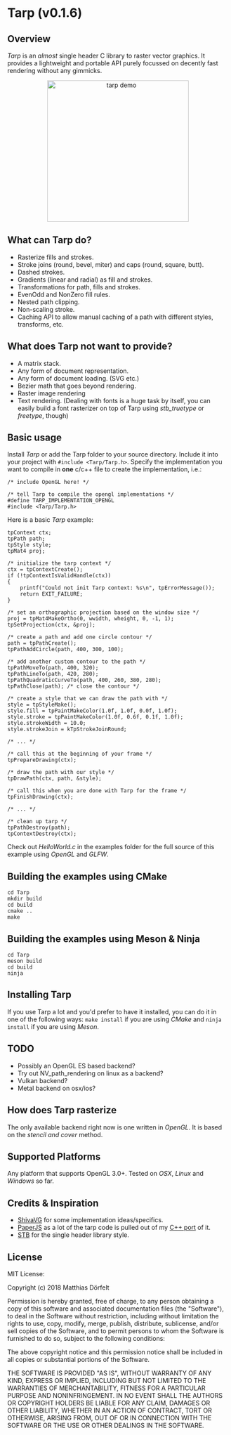 Tarp (v0.1.6)
======

Overview
--------

*Tarp* is an *almost* single header C library to raster vector graphics. It provides a lightweight and portable API purely focussed on decently fast rendering without any gimmicks.

<p align="center"><img src="https://user-images.githubusercontent.com/10217168/40217212-6e979956-5a20-11e8-9012-0c30483df8a7.gif" alt="tarp demo" width="322px"/></p>

What can Tarp do?
--------
- Rasterize fills and strokes.
- Stroke joins (round, bevel, miter) and caps (round, square, butt).
- Dashed strokes.
- Gradients (linear and radial) as fill and strokes.
- Transformations for path, fills and strokes.
- EvenOdd and NonZero fill rules.
- Nested path clipping.
- Non-scaling stroke.
- Caching API to allow manual caching of a path with different styles, transforms, etc. 

What does Tarp not want to provide?
--------
- A matrix stack.
- Any form of document representation.
- Any form of document loading. (SVG etc.)
- Bezier math that goes beyond rendering.
- Raster image rendering
- Text rendering. (Dealing with fonts is a huge task by itself, you can easily build a font rasterizer on top of Tarp using *stb_truetype* or *freetype*, though)

Basic usage
--------

Install *Tarp* or add the Tarp folder to your source directory. Include it into your project with `#include <Tarp/Tarp.h>`. Specify the implementation you want to compile in **one** c/c++ file to create the implementation, i.e.:

```
/* include OpenGL here! */

/* tell Tarp to compile the opengl implementations */
#define TARP_IMPLEMENTATION_OPENGL
#include <Tarp/Tarp.h>
```

Here is a basic *Tarp* example:

```
tpContext ctx;
tpPath path;
tpStyle style;
tpMat4 proj;

/* initialize the tarp context */
ctx = tpContextCreate();
if (!tpContextIsValidHandle(ctx))
{
    printf("Could not init Tarp context: %s\n", tpErrorMessage());
    return EXIT_FAILURE;
}

/* set an orthographic projection based on the window size */
proj = tpMat4MakeOrtho(0, wwidth, wheight, 0, -1, 1);
tpSetProjection(ctx, &proj);

/* create a path and add one circle contour */
path = tpPathCreate();
tpPathAddCircle(path, 400, 300, 100);

/* add another custom contour to the path */
tpPathMoveTo(path, 400, 320);
tpPathLineTo(path, 420, 280);
tpPathQuadraticCurveTo(path, 400, 260, 380, 280);
tpPathClose(path); /* close the contour */

/* create a style that we can draw the path with */
style = tpStyleMake();
style.fill = tpPaintMakeColor(1.0f, 1.0f, 0.0f, 1.0f);
style.stroke = tpPaintMakeColor(1.0f, 0.6f, 0.1f, 1.0f);
style.strokeWidth = 10.0;
style.strokeJoin = kTpStrokeJoinRound;

/* ... */

/* call this at the beginning of your frame */
tpPrepareDrawing(ctx);

/* draw the path with our style */
tpDrawPath(ctx, path, &style);

/* call this when you are done with Tarp for the frame */
tpFinishDrawing(ctx);

/* ... */

/* clean up tarp */
tpPathDestroy(path);
tpContextDestroy(ctx);
```
Check out *HelloWorld.c* in the examples folder for the full source of this example using *OpenGL* and *GLFW*.

Building the examples using CMake
--------
```
cd Tarp
mkdir build
cd build
cmake ..
make
```

Building the examples using Meson & Ninja
--------
```
cd Tarp
meson build
cd build
ninja
```

Installing Tarp
--------
If you use Tarp a lot and you'd prefer to have it installed, you can do it in one of the following ways:
`make install` if you are using *CMake* and `ninja install` if you are using *Meson*.

TODO
--------
- Possibly an OpenGL ES based backend?
- Try out NV_path_rendering on linux as a backend?
- Vulkan backend?
- Metal backend on osx/ios?

How does Tarp rasterize
--------
The only available backend right now is one written in *OpenGL*. It is based on the *stencil and cover* method.

Supported Platforms
-------------

Any platform that supports OpenGL 3.0+. Tested on *OSX*, *Linux* and *Windows* so far.


Credits & Inspiration
-------------
- [ShivaVG](https://github.com/ileben/ShivaVG) for some implementation ideas/specifics.
- [PaperJS](https://github.com/paperjs) as a lot of the tarp code is pulled out of my [C++ port](https://github.com/mokafolio/Paper) of it.
- [STB](https://github.com/nothings/stb) for the single header library style.


License
-------------

MIT License:

Copyright (c) 2018 Matthias Dörfelt

Permission is hereby granted, free of charge, to any person obtaining a copy of this software and associated documentation files (the "Software"), to deal in the Software without restriction, including without limitation the rights to use, copy, modify, merge, publish, distribute, sublicense, and/or sell copies of the Software, and to permit persons to whom the Software is furnished to do so, subject to the following conditions:

The above copyright notice and this permission notice shall be included in all copies or substantial portions of the Software.

THE SOFTWARE IS PROVIDED "AS IS", WITHOUT WARRANTY OF ANY KIND, EXPRESS OR IMPLIED, INCLUDING BUT NOT LIMITED TO THE WARRANTIES OF MERCHANTABILITY, FITNESS FOR A PARTICULAR PURPOSE AND NONINFRINGEMENT. IN NO EVENT SHALL THE AUTHORS OR COPYRIGHT HOLDERS BE LIABLE FOR ANY CLAIM, DAMAGES OR OTHER LIABILITY, WHETHER IN AN ACTION OF CONTRACT, TORT OR OTHERWISE, ARISING FROM, OUT OF OR IN CONNECTION WITH THE SOFTWARE OR THE USE OR OTHER DEALINGS IN THE SOFTWARE.

